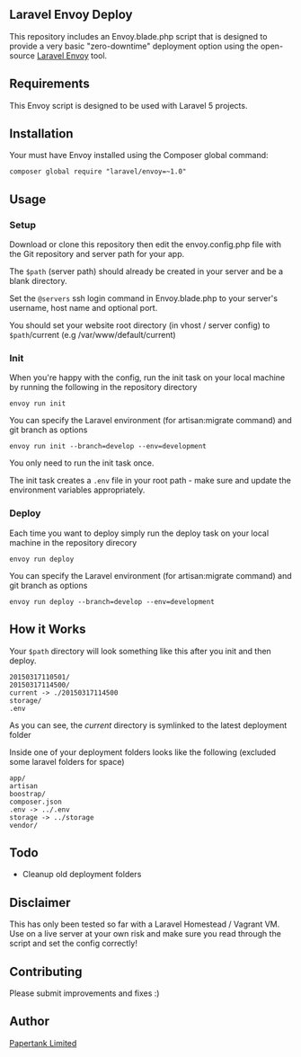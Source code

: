 ## Laravel Envoy Deploy

This repository includes an Envoy.blade.php script that is designed to provide a very basic "zero-downtime" deployment option using the open-source [Laravel Envoy](http://laravel.com/docs/5.0/envoy) tool.

## Requirements

This Envoy script is designed to be used with Laravel 5 projects.

## Installation

Your must have Envoy installed using the Composer global command:

	composer global require "laravel/envoy=~1.0"

## Usage

### Setup

Download or clone this repository then edit the envoy.config.php file with the Git repository and server path for your app.

The `$path` (server path) should already be created in your server and be a blank directory.

Set the `@servers` ssh login command in Envoy.blade.php to your server's username, host name and optional port.

You should set your website root directory (in vhost / server config) to `$path`/current (e.g /var/www/default/current)

### Init

When you're happy with the config, run the init task on your local machine by running the following in the repository directory

	envoy run init

You can specify the Laravel environment (for artisan:migrate command) and git branch as options

	envoy run init --branch=develop --env=development

You only need to run the init task once.

The init task creates a `.env` file in your root path - make sure and update the environment variables appropriately.

### Deploy

Each time you want to deploy simply run the deploy task on your local machine in the repository direcory

	envoy run deploy

You can specify the Laravel environment (for artisan:migrate command) and git branch as options

	envoy run deploy --branch=develop --env=development


## How it Works

Your `$path` directory will look something like this after you init and then deploy.

	20150317110501/
	20150317114500/
	current -> ./20150317114500
	storage/
	.env

As you can see, the *current* directory is symlinked to the latest deployment folder

Inside one of your deployment folders looks like the following (excluded some laravel folders for space)

	app/
	artisan
	boostrap/
	composer.json
	.env -> ../.env
	storage -> ../storage
	vendor/
	
## Todo

 * Cleanup old deployment folders

## Disclaimer

This has only been tested so far with a Laravel Homestead / Vagrant VM. Use on a live server at your own risk and make sure you read through the script and set the config correctly!

## Contributing

Please submit improvements and fixes :)

## Author

[Papertank Limited](http://papertank.co.uk)
